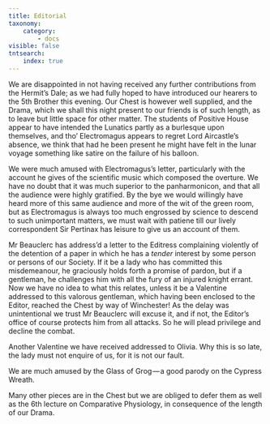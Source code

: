 ```yaml
---
title: Editorial
taxonomy:
    category:
        - docs
visible: false
tntsearch:
    index: true
---
```


We are disappointed in not having received any further contributions from the Hermit’s Dale; as we had fully hoped to have introduced our hearers to the 5th Brother this evening. Our Chest is however well supplied, and the Drama, which we shall this night present to our friends is of such length, as to leave but little space for other matter. The students of Positive House appear to have intended the Lunatics partly as a burlesque upon themselves, and tho’ Electromagus appears to regret Lord Aircastle’s absence, we think that had he been present he might have felt in the lunar voyage something like satire on the failure of his balloon.  

We were much amused with Electromagus’s letter, particularly with the account he gives of the scientific music which composed the overture. We have no doubt that it was much superior to the panharmonicon, and that all the audience were highly gratified. By the bye we would willingly have heard more of this same audience and more of the wit of the green room, but as Electromagus is always too much engrossed by science to descend to such unimportant matters, we must wait with patiene till our lively correspondent Sir Pertinax has leisure to give us an account of them.

Mr Beauclerc has address’d a letter to the Editress complaining violently of the detention of a paper in which he has a *tender* interest by some person or persons of our Society. If it be a lady who has committed this misdemeanour, he graciously holds forth a promise of pardon, but if a gentleman, he challenges him with all the fury of an injured knight errant. Now we have no idea to what this relates, unless it be a Valentine addressed to this valorous gentleman, which having been enclosed to the Editor, reached the Chest by way of Winchester! As the delay was unintentional we trust Mr Beauclerc will excuse it, and if not, the Editor’s office of course protects him from all attacks. So he will plead privilege and decline the combat.

Another Valentine we have received addressed to Olivia. Why this is so late, the lady must not enquire of us, for it is not our fault.  

We are much amused by the Glass of Grog — a good parody on the Cypress Wreath.  

Many other pieces are in the Chest but we are obliged to defer them as well as the 6th lecture on Comparative Physiology, in consequence of the length of our Drama.